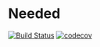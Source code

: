 # Needed
[![Build Status](https://travis-ci.org/k-atom/Needed.svg?branch=master)](https://travis-ci.org/k-atom/Needed)
[![codecov](https://codecov.io/gh/k-atom/Needed/branch/master/graph/badge.svg)](https://codecov.io/gh/k-atom/Needed)
